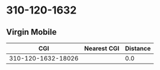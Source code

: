 # 310-120-1632
## Virgin Mobile


| CGI | Nearest CGI | Distance |
|-----|-------------|----------|
| 310-120-1632-18026 |  | 0.0 |
